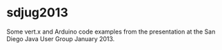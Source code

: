 sdjug2013
=========

Some vert.x and Arduino code examples from the presentation at the San Diego Java User Group January 2013.